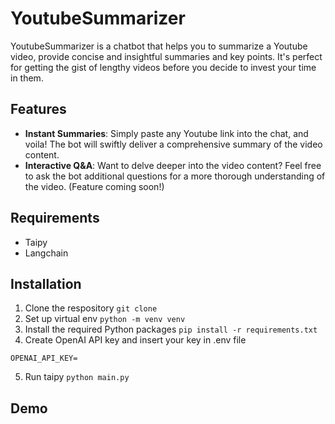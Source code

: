 # YoutubeSummarizer

YoutubeSummarizer is a chatbot that helps you to summarize a Youtube video, provide concise and insightful summaries and key points.
It's perfect for getting the gist of lengthy videos before you decide to invest your time in them.

## Features

- **Instant Summaries**: Simply paste any Youtube link into the chat, and voila! The bot will swiftly deliver a comprehensive summary of the video content.
- **Interactive Q&A**: Want to delve deeper into the video content? Feel free to ask the bot additional questions for a more thorough understanding of the video. (Feature coming soon!)

## Requirements

- Taipy
- Langchain
  
## Installation

1. Clone the respository
`git clone `
2. Set up virtual env
`python -m venv venv`
3. Install the required Python packages
`pip install -r requirements.txt`
4. Create OpenAI API key and insert your key in .env file

```
OPENAI_API_KEY=
```

5. Run taipy
`python main.py`

## Demo

